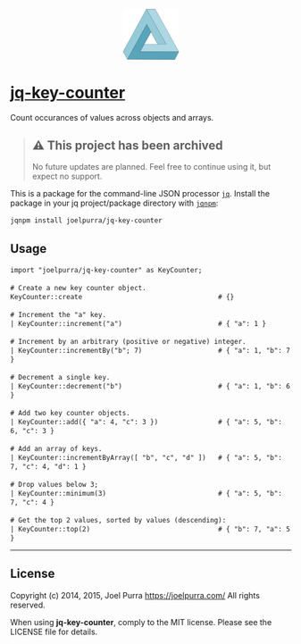 <p align="center">
  <a href="https://github.com/joelpurra/jqnpm"><img src="https://raw.githubusercontent.com/joelpurra/jqnpm/master/resources/logotype/penrose-triangle.svg?sanitize=true" alt="jqnpm logotype, a Penrose triangle" width="100" border="0" /></a>
</p>

# [jq-key-counter](https://github.com/joelpurra/jq-key-counter)

Count occurances of values across objects and arrays.



> ## ⚠️ This project has been archived
>
> No future updates are planned. Feel free to continue using it, but expect no support.



This is a package for the command-line JSON processor [`jq`](https://stedolan.github.io/jq/). Install the package in your jq project/package directory with [`jqnpm`](https://github.com/joelpurra/jqnpm):

```bash
jqnpm install joelpurra/jq-key-counter
```



## Usage


```jq
import "joelpurra/jq-key-counter" as KeyCounter;

# Create a new key counter object.
KeyCounter::create									# {}

# Increment the "a" key.
| KeyCounter::increment("a")						# { "a": 1 }

# Increment by an arbitrary (positive or negative) integer.
| KeyCounter::incrementBy("b"; 7)					# { "a": 1, "b": 7 }

# Decrement a single key.
| KeyCounter::decrement("b")						# { "a": 1, "b": 6 }

# Add two key counter objects.
| KeyCounter::add({ "a": 4, "c": 3 })				# { "a": 5, "b": 6, "c": 3 }

# Add an array of keys.
| KeyCounter::incrementByArray([ "b", "c", "d" ])	# { "a": 5, "b": 7, "c": 4, "d": 1 }

# Drop values below 3;
| KeyCounter::minimum(3)							# { "a": 5, "b": 7, "c": 4 }

# Get the top 2 values, sorted by values (descending):
| KeyCounter::top(2)								# { "b": 7, "a": 5 }
```



---

## License
Copyright (c) 2014, 2015, Joel Purra <https://joelpurra.com/>
All rights reserved.

When using **jq-key-counter**, comply to the MIT license. Please see the LICENSE file for details.
